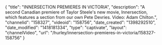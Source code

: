 {
    "title": "INNERSECTION PREMIERES IN VICTORIA",
    "description": "A second Canadian premiere of Taylor Steele's new movie, Innersection, which features a section from our own Pete Devries. Video: Adam Chilton.",
    "channelid": "158327",
    "videoid": "158756",
    "date_created": "1398292510",
    "date_modified": "1418181334",
    "type": "captivate",
    "layout": "channelVideo",
    "url": "\/hurley\/innersection-premieres-in-victoria\/158327-158756"
}